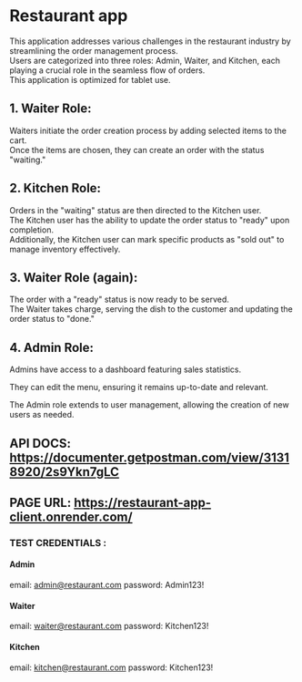 # Restaurant app

This application addresses various challenges in the restaurant industry by streamlining the order management process.<br>
Users are categorized into three roles: Admin, Waiter, and Kitchen, each playing a crucial role in the seamless flow of orders.<br>
This application is optimized for tablet use.

## 1. Waiter Role:

Waiters initiate the order creation process by adding selected items to the cart.<br>
Once the items are chosen, they can create an order with the status "waiting."

## 2. Kitchen Role:

Orders in the "waiting" status are then directed to the Kitchen user.<br>
The Kitchen user has the ability to update the order status to "ready" upon completion.<br>
Additionally, the Kitchen user can mark specific products as "sold out" to manage inventory effectively.

## 3. Waiter Role (again):

The order with a "ready" status is now ready to be served.<br>
The Waiter takes charge, serving the dish to the customer and updating the order status to "done."

## 4. Admin Role:

Admins have access to a dashboard featuring sales statistics.<br>

They can edit the menu, ensuring it remains up-to-date and relevant.<br>

The Admin role extends to user management, allowing the creation of new users as needed.

## API DOCS: https://documenter.getpostman.com/view/31318920/2s9Ykn7gLC

## PAGE URL: https://restaurant-app-client.onrender.com/

### TEST CREDENTIALS :

#### Admin

email: admin@restaurant.com
password: Admin123!

#### Waiter

email: waiter@restaurant.com
password: Kitchen123!

#### Kitchen

email: kitchen@restaurant.com
password: Kitchen123!
